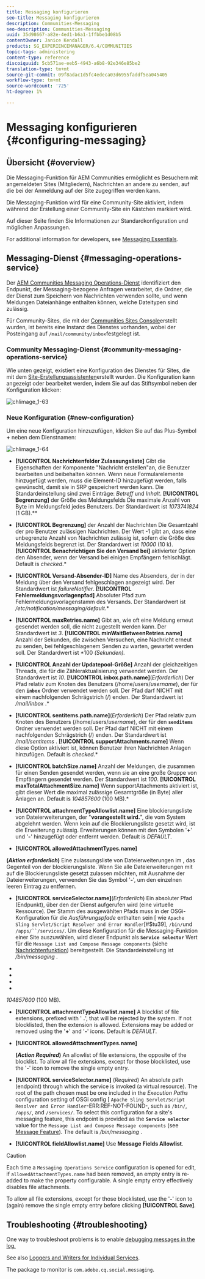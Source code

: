 ```yaml
---
title: Messaging konfigurieren
seo-title: Messaging konfigurieren
description: Communities-Messaging
seo-description: Communities-Messaging
uuid: 35d98667-a82e-4ed1-b6a1-1ffbbe1d08b5
contentOwner: Janice Kendall
products: SG_EXPERIENCEMANAGER/6.4/COMMUNITIES
topic-tags: administering
content-type: reference
discoiquuid: 5cb571ae-eeb5-4943-a6b8-92e346e85be2
translation-type: tm+mt
source-git-commit: 09f8adac1d5fc4edeca03d6955faddf5ea045405
workflow-type: tm+mt
source-wordcount: '725'
ht-degree: 1%

---
```



# Messaging konfigurieren {#configuring-messaging}

## Übersicht {#overview}

Die Messaging-Funktion für AEM Communities ermöglicht es Besuchern mit angemeldeten Sites (Mitgliedern), Nachrichten an andere zu senden, auf die bei der Anmeldung auf der Site zugegriffen werden kann.

Die Messaging-Funktion wird für eine Community-Site aktiviert, indem während der Erstellung [](sites-console.md)einer Community-Site ein Kästchen markiert wird.

Auf dieser Seite finden Sie Informationen zur Standardkonfiguration und möglichen Anpassungen.

For additional information for developers, see [Messaging Essentials](essentials-messaging.md).

## Messaging-Dienst {#messaging-operations-service}

Der [AEM Communities Messaging Operations-Dienst](http://localhost:4502/system/console/configMgr/com.adobe.cq.social.messaging.client.endpoints.impl.MessagingOperationsServiceImpl) identifiziert den Endpunkt, der Messaging-bezogene Anfragen verarbeitet, die Ordner, die der Dienst zum Speichern von Nachrichten verwenden sollte, und wenn Meldungen Dateianhänge enthalten können, welche Dateitypen sind zulässig.

Für Community-Sites, die mit der [Communities Sites Console](sites-console.md)erstellt wurden, ist bereits eine Instanz des Dienstes vorhanden, wobei der Posteingang auf `/mail/community/inbox`festgelegt ist.

### Community Messaging-Dienst {#community-messaging-operations-service}

Wie unten gezeigt, existiert eine Konfiguration des Dienstes für Sites, die mit dem [Site-Erstellungsassistenten](sites-console.md)erstellt wurden. Die Konfiguration kann angezeigt oder bearbeitet werden, indem Sie auf das Stiftsymbol neben der Konfiguration klicken:

![chlimage_1-63](assets/chlimage_1-63.png)

### Neue Konfiguration {#new-configuration}

Um eine neue Konfiguration hinzuzufügen, klicken Sie auf das Plus-Symbol **+** neben dem Dienstnamen:

![chlimage_1-64](assets/chlimage_1-64.png)

* **[!UICONTROL Nachrichtenfelder Zulassungsliste]** Gibt die Eigenschaften der Komponente &quot;Nachricht erstellen&quot;an, die Benutzer bearbeiten und beibehalten können. Wenn neue Formularelemente hinzugefügt werden, muss die Element-ID hinzugefügt werden, falls gewünscht, damit sie in SRP gespeichert werden kann. Die Standardeinstellung sind zwei Einträge: *Betreff* und *Inhalt*.
**[!UICONTROL Begrenzung]** der Größe des Meldungsfelds Die maximale Anzahl von Byte im Meldungsfeld jedes Benutzers. Der Standardwert ist *1073741824* (1 GB).**

* **[!UICONTROL Begrenzung]** der Anzahl der Nachrichten Die Gesamtzahl der pro Benutzer zulässigen Nachrichten. Der Wert -1 gibt an, dass eine unbegrenzte Anzahl von Nachrichten zulässig ist, sofern die Größe des Meldungsfelds begrenzt ist. Der Standardwert ist *10000* (10 k).
**[!UICONTROL Benachrichtigen Sie den Versand bei]** aktivierter Option den Absender, wenn der Versand bei einigen Empfängern fehlschlägt. Default is *checked*.*

* **[!UICONTROL Versand-Absender-ID]** Name des Absenders, der in der Meldung über den Versand fehlgeschlagen angezeigt wird. Der Standardwert ist *failureNotifier*.
**[!UICONTROL Fehlermeldungsvorlagenpfad]** Absoluter Pfad zum Fehlermeldungsvorlagenstamm des Versands. Der Standardwert ist */etc/notification/messaging/default*.*

* **[!UICONTROL maxRetries.name]** Gibt an, wie oft eine Meldung erneut gesendet werden soll, die nicht zugestellt werden kann. Der Standardwert ist *3*.
**[!UICONTROL minWaitBetweenRetries.name]** Anzahl der Sekunden, die zwischen Versuchen, eine Nachricht erneut zu senden, bei fehlgeschlagenem Senden zu warten, gewartet werden soll. Der Standardwert ist *100 *(Sekunden).*

* **[!UICONTROL Anzahl der Updatepool-Größe]** Anzahl der gleichzeitigen Threads, die für die Zähleraktualisierung verwendet werden. Der Standardwert ist *10*.
**[!UICONTROL inbox.path.name]**(*Erforderlich*) Der Pfad relativ zum Knoten des Benutzers (/home/users/*username*), der für den **`inbox`** Ordner verwendet werden soll. Der Pfad darf NICHT mit einem nachfolgenden Schrägstrich (/) enden. Der Standardwert ist */mail/inbox* .*

* **[!UICONTROL sentitems.path.name]**(*Erforderlich*) Der Pfad relativ zum Knoten des Benutzers (/home/users/*username*), der für den **`senditems`** Ordner verwendet werden soll. Der Pfad darf NICHT mit einem nachfolgenden Schrägstrich (/) enden. Der Standardwert ist */mail/sentitems* .
**[!UICONTROL supportAttachments.name]** Wenn diese Option aktiviert ist, können Benutzer ihren Nachrichten Anlagen hinzufügen. Default is *checked*.*

* **[!UICONTROL batchSize.name]** Anzahl der Meldungen, die zusammen für einen Senden gesendet werden, wenn sie an eine große Gruppe von Empfängern gesendet werden. Der Standardwert ist *100*.
**[!UICONTROL maxTotalAttachmentSize.name]** Wenn supportAttachments aktiviert ist, gibt dieser Wert die maximal zulässige Gesamtgröße (in Byte) aller Anlagen an. Default is *104857600* (100 MB).*

* **[!UICONTROL attachmentTypeAllowlist.name]** Eine blockierungsliste von Dateierweiterungen, der &quot;**vorangestellt wird.**&quot;, die vom System abgelehnt werden. Wenn kein auf die Blockierungsliste gesetzt wird, ist die Erweiterung zulässig. Erweiterungen können mit den Symbolen &#39;**+**&#39; und &#39;**-**&#39; hinzugefügt oder entfernt werden. Default is *DEFAULT*.

* **[!UICONTROL allowedAttachmentTypes.name]**

**(*Aktion erforderlich*)** Eine zulassungsliste von Dateierweiterungen im , das Gegenteil von der blockierungsliste. Wenn Sie alle Dateierweiterungen mit auf die Blockierungsliste gesetzt zulassen möchten, mit Ausnahme der Dateierweiterungen, verwenden Sie das Symbol &#39;**-**&#39;, um den einzelnen leeren Eintrag zu entfernen.

* **[!UICONTROL serviceSelector.name]**(*Erforderlich*) Ein absoluter Pfad (Endpunkt), über den der Dienst aufgerufen wird (eine virtuelle Ressource). Der Stamm des ausgewählten Pfads muss in der OSGi-Konfiguration für die *Ausführungspfade* enthalten sein [ wie `Apache Sling Servlet/Script Resolver and Error Handler`[#$tu39], `/bin/`und `/apps/``/services/`. Um diese Konfiguration für die Messaging-Funktion einer Site auszuwählen, wird dieser Endpunkt als **`Service selector`** Wert für die `Message List and Compose Message components` (siehe [Nachrichtenfunktion](configure-messaging.md)) bereitgestellt. Die Standardeinstellung ist */bin/messaging* .


* 


* 


* 


* 
*104857600* (100 MB).

* **[!UICONTROL attachmentTypeAllowlist.name]**
A blocklist of file extensions, prefixed with &#39;
**.**&#39;, that will be rejected by the system. If not blocklisted, then the extension is allowed. Extensions may be added or removed using the &#39;**+**&#39; and &#39;**-**&#39; icons. Default is *DEFAULT*.

* **[!UICONTROL allowedAttachmentTypes.name]**

   **(*Action Required*)** An allowlist of file extensions, the opposite of the blocklist. To allow all file extensions, except for those blocklisted, use the &#39;**-**&#39; icon to remove the single empty entry.

* **[!UICONTROL serviceSelector.name]**
(*Required*) An absolute path (endpoint) through which the service is invoked (a virtual resource). The root of the path chosen must be one included in the *Execution Paths* configuration setting of OSGi config [ `Apache Sling Servlet/Script Resolver and Error Handler`-ERR:REF-NOT-FOUND-, such as `/bin/`, `/apps/`, and `/services/`. To select this configuration for a site&#39;s messaging feature, this endpoint is provided as the **`Service selector`** value for the `Message List and Compose Message components` (see [Message Feature](configure-messaging.md)). The default is */bin/messaging* .

* **[!UICONTROL fieldAllowlist.name]**
Use 
**Message Fields Allowlist**.

>[!CAUTION]
>
>Each time a `Messaging Operations Service` configuration is opened for edit, if `allowedAttachmentTypes.name` had been removed, an empty entry is re-added to make the property configurable. A single empty entry effectively disables file attachments.
>
>To allow all file extensions, except for those blocklisted, use the &#39;**-**&#39; icon to (again) remove the single empty entry before clicking **[!UICONTROL Save]**.

## Troubleshooting {#troubleshooting}

One way to troubleshoot problems is to enable [debugging messages in the log.](../../help/sites-administering/troubleshooting.md)

See also [Loggers and Writers for Individual Services](../../help/sites-deploying/configure-logging.md#loggers-and-writers-for-individual-services).

The package to monitor is `com.adobe.cq.social.messaging`.
